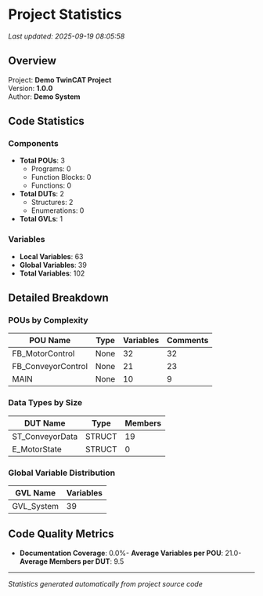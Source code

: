 # Project Statistics

*Last updated: 2025-09-19 08:05:58*

## Overview

Project: **Demo TwinCAT Project**  
Version: **1.0.0**  
Author: **Demo System**

## Code Statistics

### Components
- **Total POUs**: 3
  - Programs: 0
  - Function Blocks: 0
  - Functions: 0
- **Total DUTs**: 2
  - Structures: 2
  - Enumerations: 0
- **Total GVLs**: 1

### Variables
- **Local Variables**: 63
- **Global Variables**: 39
- **Total Variables**: 102

## Detailed Breakdown

### POUs by Complexity
| POU Name | Type | Variables | Comments |
|----------|------|-----------|----------|
| FB_MotorControl | None | 32 | 32 |
| FB_ConveyorControl | None | 21 | 23 |
| MAIN | None | 10 | 9 |

### Data Types by Size
| DUT Name | Type | Members |
|----------|------|---------|
| ST_ConveyorData | STRUCT | 19 |
| E_MotorState | STRUCT | 0 |

### Global Variable Distribution
| GVL Name | Variables |
|----------|-----------|
| GVL_System | 39 |

## Code Quality Metrics

- **Documentation Coverage**: 0.0%- **Average Variables per POU**: 21.0- **Average Members per DUT**: 9.5
---
*Statistics generated automatically from project source code*